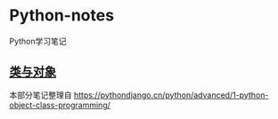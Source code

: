 # Python-notes
Python学习笔记

## [类与对象](https://github.com/LiuWeiAIinBio/Python-notes/blob/main/%E7%B1%BB%E4%B8%8E%E5%AF%B9%E8%B1%A1.ipynb)
本部分笔记整理自 https://pythondjango.cn/python/advanced/1-python-object-class-programming/
